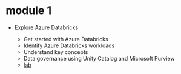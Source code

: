 # module 1

* Explore Azure Databricks

  * Get started with Azure Databricks
  * Identify Azure Databricks workloads
  * Understand key concepts
  * Data governance using Unity Catalog and Microsoft Purview
  * [lab](https://microsoftlearning.github.io/mslearn-databricks/Instructions/Exercises/LA-01-Explore-Azure-Databricks.html)

